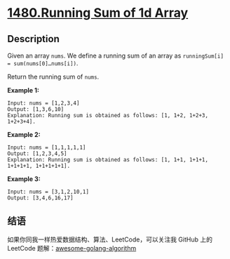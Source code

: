 # [1480.Running Sum of 1d Array][title]

## Description
Given an array `nums`. We define a running sum of an array as `runningSum[i] = sum(nums[0]…nums[i])`.

Return the running sum of `nums`.

**Example 1:**

```
Input: nums = [1,2,3,4]
Output: [1,3,6,10]
Explanation: Running sum is obtained as follows: [1, 1+2, 1+2+3, 1+2+3+4].
```

**Example 2:**

```
Input: nums = [1,1,1,1,1]
Output: [1,2,3,4,5]
Explanation: Running sum is obtained as follows: [1, 1+1, 1+1+1, 1+1+1+1, 1+1+1+1+1].
```

**Example 3:**

```
Input: nums = [3,1,2,10,1]
Output: [3,4,6,16,17]
```

## 结语

如果你同我一样热爱数据结构、算法、LeetCode，可以关注我 GitHub 上的 LeetCode 题解：[awesome-golang-algorithm][me]

[title]: https://leetcode.com/problems/running-sum-of-1d-array/
[me]: https://github.com/Golang-Solutions/awesome-golang-algorithm
